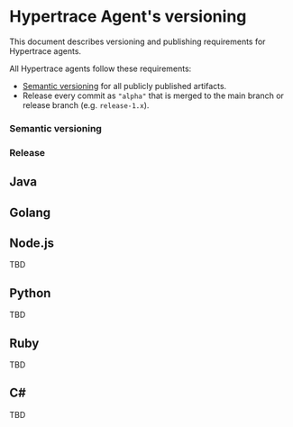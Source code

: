 # Hypertrace Agent's versioning

This document describes versioning and publishing requirements for Hypertrace agents.

All Hypertrace agents follow these requirements:

* [Semantic versioning](https://semver.org) for all publicly published artifacts.
* Release every commit as `"alpha"` that is merged to the main branch or release branch (e.g. `release-1.x`).

### Semantic versioning



### Release

## Java

## Golang

## Node.js

TBD

## Python 

TBD

## Ruby

TBD

## C#

TBD
